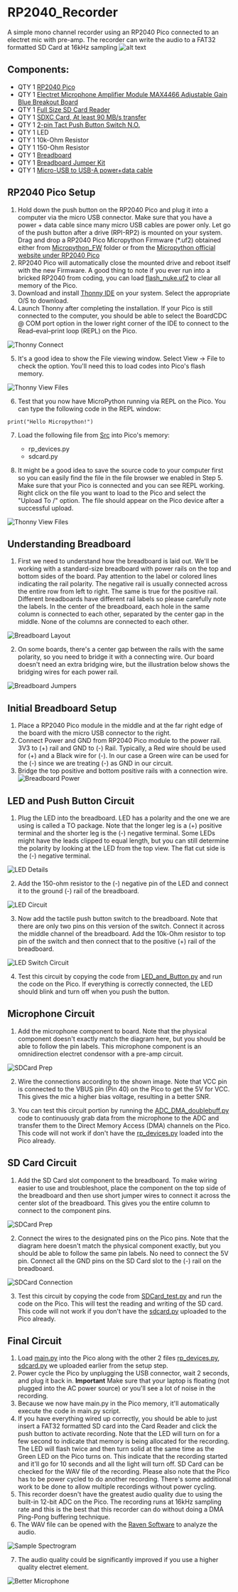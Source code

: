 # RP2040_Recorder
A simple mono channel recorder using an RP2040 Pico connected to an electret mic with pre-amp.  The recorder can write the audio to a FAT32 formatted SD Card at 16kHz sampling
![alt text](https://github.com/PTC-Coder/RP2040_Recorder/blob/main/Documents/Breadboard2.png?raw=true)

## Components:
* QTY 1 [RP2040 Pico](https://www.raspberrypi.com/products/raspberry-pi-pico/)
* QTY 1 [Electret Microphone Amplifier Module MAX4466 Adjustable Gain Blue Breakout Board](https://www.amazon.com/dp/B08N4FNFTR)
* QTY 1 [Full Size SD Card Reader](https://www.amazon.com/dp/B0CRDT3CGQ)
* QTY 1 [SDXC Card, At least 90 MB/s transfer](https://www.bhphotovideo.com/c/product/1692701-REG/sandisk_sdsdxxu_064g_ancin_64gb_extreme_pro_uhs_i.html)
* QTY 1 [2-pin Tact Push Button Switch N.O.](https://www.amazon.com/dp/B07WF76VHT)
* QTY 1 LED
* QTY 1 10k-Ohm Resistor
* QTY 1 150-Ohm Resistor
* QTY 1 [Breadboard](https://www.amazon.com/dp/B0B1XFQDQY)
* QTY 1 [Breadboard Jumper Kit](https://www.amazon.com/dp/B08YRGVYPV)
* QTY 1 [Micro-USB to USB-A power+data cable](https://www.amazon.com/Amazon-Basics-Charging-Transfer-Gold-Plated/dp/B0711PVX6Z)

## RP2040 Pico Setup
1. Hold down the push button on the RP2040 Pico and plug it into a computer via the micro USB connector. Make sure that you have a power + data cable since many micro USB cables are power only.  Let go of the push button after a drive (RPI-RP2) is mounted on your system.  Drag and drop a RP2040 Pico Micropython Firmware (*.uf2) obtained either from [Micropython_FW](/Micropython_FW) folder or from the [Micropython official website under RP2040 Pico](https://micropython.org/download/RPI_PICO/)
2. RP2040 Pico will automatically close the mounted drive and reboot itself with the new Firmware.  A good thing to note if you ever run into a bricked RP2040 from coding, you can load [flash_nuke.uf2](/Micropython_FW/flash_nuke.uf2) to clear all memory of the Pico.
3. Download and install [Thonny IDE](https://thonny.org/) on your system.  Select the appropriate O/S to download.
4. Launch Thonny after completing the installation.  If your Pico is still connected to the computer, you should be able to select the BoardCDC @ COM port option in the lower right corner of the IDE to connect to the Read–eval–print loop (REPL) on the Pico.

![Thonny Connect](https://github.com/PTC-Coder/RP2040_Recorder/blob/main/Documents/ConnectToThonny.png?raw=true)

5. It's a good idea to show the File viewing window.  Select View -> File to check the option.  You'll need this to load codes into Pico's flash memory.

![Thonny View Files](https://github.com/PTC-Coder/RP2040_Recorder/blob/main/Documents/Thonny_view_file.png?raw=true)

6. Test that you now have MicroPython running via REPL on the Pico.  You can type the following code in the REPL window:
```
print("Hello Micropython!")
```
7. Load the following file from [Src](/Src) into Pico's memory:
      - rp_devices.py
      - sdcard.py
	  
8. It might be a good idea to save the source code to your computer first so you can easily find the file in the file browser we enabled in Step 5.  Make sure that your Pico is connected and you can see REPL working.  Right click on the file you want to load to the Pico and select the "Upload To /" option.  The file should appear on the Pico device after a successful upload.

![Thonny View Files](https://github.com/PTC-Coder/RP2040_Recorder/blob/main/Documents/LoadFile.png?raw=true)

## Understanding Breadboard
1. First we need to understand how the breadboard is laid out.  We'll be working with a standard-size breadboard with power rails on the top and bottom sides of the board.  Pay attention to the label or colored lines indicating the rail polarity.  The negative rail is usually connected across the entire row from left to right.  The same is true for the positive rail. Different breadboards have different rail labels so please carefully note the labels. In the center of the breadboard, each hole in the same column is connected to each other, separated by the center gap in the middle. None of the columns are connected to each other.

![Breadboard Layout](https://github.com/PTC-Coder/RP2040_Recorder/blob/main/Documents/Understanding_Breadboard.png?raw=true)

2. On some boards, there's a center gap between the rails with the same polarity, so you need to bridge it with a connecting wire. Our board doesn't need an extra bridging wire, but the illustration below shows the bridging wires for each power rail.

![Breadboard Jumpers](https://github.com/PTC-Coder/RP2040_Recorder/blob/main/Documents/Breadboard_power_jumpers.png?raw=true)

## Initial Breadboard Setup
1. Place a RP2040 Pico module in the middle and at the far right edge of the board with the micro USB connector to the right.
2. Connect Power and GND from RP2040 Pico module to the power rail.  3V3 to (+) rail and GND to (-) Rail.  Typically, a Red wire should be used for (+) and a Black wire for (-).  In our case a Green wire can be used for the (-) since we are treating (-) as GND in our circuit.
3. Bridge the top positive and bottom positive rails with a connection wire.
![Breadboard Power](https://github.com/PTC-Coder/RP2040_Recorder/blob/main/Documents/Wireup_board_power.png?raw=true)

## LED and Push Button Circuit
1. Plug the LED into the breadboard.  LED has a polarity and the one we are using is called a TO package.  Note that the longer leg is a (+) positive terminal and the shorter leg is the (-) negative terminal.  Some LEDs might have the leads clipped to equal length, but you can still determine the polarity by looking at the LED from the top view.  The flat cut side is the (-) negative terminal.

![LED Details](https://github.com/PTC-Coder/RP2040_Recorder/blob/main/Documents/LED_details.png?raw=true)

2. Add the 150-ohm resistor to the (-) negative pin of the LED and connect it to the ground (-) rail of the breadboard.

![LED Circuit](https://github.com/PTC-Coder/RP2040_Recorder/blob/main/Documents/LEDcircuit.png?raw=true)

3. Now add the tactile push button switch to the breadboard.  Note that there are only two pins on this version of the switch.  Connect it across the middle channel of the breadboard. Add the 10k-Ohm resistor to top pin of the switch and then connect that to the positive (+) rail of the breadboard.

![LED Switch Circuit](https://github.com/PTC-Coder/RP2040_Recorder/blob/main/Documents/LED_pushbutton_circuit.png?raw=true)

4. Test this circuit by copying the code from [LED_and_Button.py](/Examples/LED_and_Button.py) and run the code on the Pico.  If everything is correctly connected, the LED should blink and turn off when you push the button.

## Microphone Circuit
1. Add the microphone component to board.  Note that the physical component doesn't exactly match the diagram here, but you should be able to follow the pin labels.  This microphone component is an omnidirection electret condensor with a pre-amp circuit.

![SDCard Prep](https://github.com/PTC-Coder/RP2040_Recorder/blob/main/Documents/MicrophoneCircuit.png?raw=true)

2. Wire the connections according to the shown image.  Note that VCC pin is connected to the VBUS pin (Pin 40) on the Pico to get the 5V for VCC.  This gives the mic a higher bias voltage, resulting in a better SNR.

3. You can test this circuit portion by running the [ADC_DMA_doublebuff.py](/Examples/ADC_DMA_doublebuff.py) code to continuously grab data from the microphone to the ADC and transfer them to the Direct Memory Access (DMA) channels on the Pico. This code will not work if don't have the [rp_devices.py](/Src/rp_devices.py) loaded into the Pico already.

## SD Card Circuit
1. Add the SD Card slot component to the breadboard.  To make wiring easier to use and troubleshoot, place the component on the top side of the breadboard and then use short jumper wires to connect it across the center slot of the breadboard.  This gives you the entire column to connect to the component pins.

![SDCard Prep](https://github.com/PTC-Coder/RP2040_Recorder/blob/main/Documents/SDCardprep.png?raw=true)

2. Connect the wires to the designated pins on the Pico pins.  Note that the diagram here doesn't match the physical component exactly, but you should be able to follow the same pin labels.  No need to connect the 5V pin.  Connect all the GND pins on the SD Card slot to the (-) rail on the breadboard.

![SDCard Connection](https://github.com/PTC-Coder/RP2040_Recorder/blob/main/Documents/SDcard_connection.png?raw=true)

3. Test this circuit by copying the code from [SDCard_test.py](Examples/SDCard_test.py) and run the code on the Pico.  This will test the reading and writing of the SD card.  This code will not work if you don't have the [sdcard.py](/Src/sdcard.py) uploaded to the Pico already.

## Final Circuit
1. Load [main.py](/Src/main.py) into the Pico along with the other 2 files [rp_devices.py](/Src/rp_devices.py), [sdcard.py](/Src/sdcard.py) we uploaded earlier from the setup step.
2. Power cycle the Pico by unplugging the USB connector, wait 2 seconds, and plug it back in.  **Important** Make sure that your laptop is floating (not plugged into the AC power source) or you'll see a lot of noise in the recording.
3. Because we now have main.py in the Pico memory, it'll automatically execute the code in main.py script.
4. If you have everything wired up correctly, you should be able to just insert a FAT32 formatted SD card into the Card Reader and click the push button to activate recording.  Note that the LED will turn on for a few second to indicate that memory is being allocated for the recording.  The LED will flash twice and then turn solid at the same time as the Green LED on the Pico turns on.  This indicate that the recording started and it'll go for 10 seconds and all the light will turn off.  SD Card can be checked for the WAV file of the recording.  Please also note that the Pico has to be power cycled to do another recording.  There's some additional work to be done to allow multiple recordings without power cycling.
5. This recorder doesn't have the greatest audio quality due to using the built-in 12-bit ADC on the Pico.  The recording runs at 16kHz sampling rate and this is the best that this recorder can do without doing a DMA Ping-Pong buffering technique.
6. The WAV file can be opened with the [Raven Software](https://store.birds.cornell.edu/collections/raven-sound-software) to analyze the audio.

![Sample Spectrogram](https://github.com/PTC-Coder/RP2040_Recorder/blob/main/Documents/spectrogram.png?raw=true)

7. The audio quality could be significantly improved if you use a higher quality electret element.

![Better Microphone](https://github.com/PTC-Coder/RP2040_Recorder/blob/main/Documents/BetterElectret.png?raw=true)




